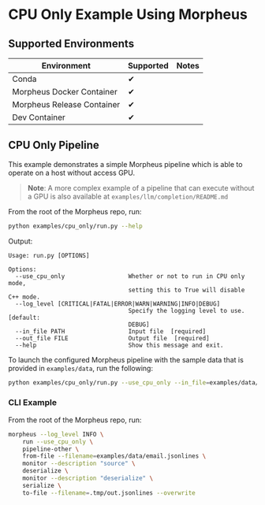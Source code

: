 <!--
SPDX-FileCopyrightText: Copyright (c) 2024, NVIDIA CORPORATION & AFFILIATES. All rights reserved.
SPDX-License-Identifier: Apache-2.0

Licensed under the Apache License, Version 2.0 (the "License");
you may not use this file except in compliance with the License.
You may obtain a copy of the License at

http://www.apache.org/licenses/LICENSE-2.0

Unless required by applicable law or agreed to in writing, software
distributed under the License is distributed on an "AS IS" BASIS,
WITHOUT WARRANTIES OR CONDITIONS OF ANY KIND, either express or implied.
See the License for the specific language governing permissions and
limitations under the License.
-->

# CPU Only Example Using Morpheus

## Supported Environments
| Environment | Supported | Notes |
|-------------|-----------|-------|
| Conda | ✔ | |
| Morpheus Docker Container | ✔ |  |
| Morpheus Release Container | ✔ |  |
| Dev Container | ✔ |  |

## CPU Only Pipeline
This example demonstrates a simple Morpheus pipeline which is able to operate on a host without access GPU.

> **Note**: A more complex example of a pipeline that can execute without a GPU is also available at `examples/llm/completion/README.md`

From the root of the Morpheus repo, run:
```bash
python examples/cpu_only/run.py --help
```

Output:
```
Usage: run.py [OPTIONS]

Options:
  --use_cpu_only                  Whether or not to run in CPU only mode,
                                  setting this to True will disable C++ mode.
  --log_level [CRITICAL|FATAL|ERROR|WARN|WARNING|INFO|DEBUG]
                                  Specify the logging level to use.  [default:
                                  DEBUG]
  --in_file PATH                  Input file  [required]
  --out_file FILE                 Output file  [required]
  --help                          Show this message and exit.
```

To launch the configured Morpheus pipeline with the sample data that is provided in `examples/data`, run the following:

```bash
python examples/cpu_only/run.py --use_cpu_only --in_file=examples/data/email.jsonlines --out_file=.tmp/out.jsonlines
```

### CLI Example

From the root of the Morpheus repo, run:
```bash
morpheus --log_level INFO \
    run --use_cpu_only \
    pipeline-other \
    from-file --filename=examples/data/email.jsonlines \
    monitor --description "source" \
    deserialize \
    monitor --description "deserialize" \
    serialize \
    to-file --filename=.tmp/out.jsonlines --overwrite
```
